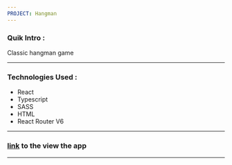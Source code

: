 ```yaml
---
PROJECT: Hangman
---
```


### Quik Intro :

Classic hangman game

---

### Technologies Used :

- React
- Typescript
- SASS
- HTML
- React Router V6

---

### [link](https://cool-gaufre-f11c28.netlify.app) to the view the app

---
